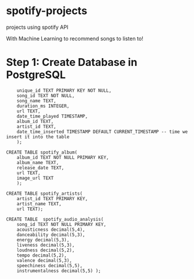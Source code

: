 # spotify-projects
projects using spotify API


With Machine Learning to recommend songs to listen to!


# Step 1: Create Database in PostgreSQL

```sqlCREATE TABLE  spotify_track(
    unique_id TEXT PRIMARY KEY NOT NULL,
    song_id TEXT NOT NULL,
    song_name TEXT,
    duration_ms INTEGER,
    url TEXT,
    date_time_played TIMESTAMP,
    album_id TEXT,
    artist_id TEXT,
    date_time_inserted TIMESTAMP DEFAULT CURRENT_TIMESTAMP -- time we insert it into the table
    );

CREATE TABLE spotify_album(
    album_id TEXT NOT NULL PRIMARY KEY,
    album_name TEXT,
    release_date TEXT,
    url TEXT,
    image_url TEXT
    );

CREATE TABLE spotify_artists(
    artist_id TEXT PRIMARY KEY,
    artist_name TEXT,
    url TEXT);

CREATE TABLE  spotify_audio_analysis(
    song_id TEXT NOT NULL PRIMARY KEY,
    acousticness decimal(5,4),
    danceability decimal(5,3),
    energy decimal(5,3),
    liveness decimal(5,3),
    loudness decimal(5,2),
    tempo decimal(5,2),
    valence decimal(5,3),
    speechiness decimal(5,5),
    instrumentalness decimal(5,5) );
```
